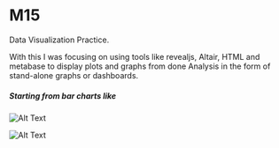 # M15
Data Visualization Practice.


With this I was focusing on using tools like revealjs, Altair, HTML and metabase to display plots and graphs from done Analysis in the form of stand-alone graphs or dashboards.

##### Starting from bar charts like

![Alt Text](https://github.com/lagom-QB/M15/blob/master/visualization1_1.svg)

![Alt Text](https://github.com/lagom-QB/M15/blob/master/visualization3.svg)
